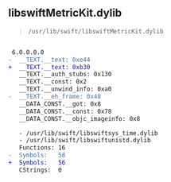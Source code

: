 ## libswiftMetricKit.dylib

> `/usr/lib/swift/libswiftMetricKit.dylib`

```diff

 6.0.0.0.0
-  __TEXT.__text: 0xe44
+  __TEXT.__text: 0xb30
   __TEXT.__auth_stubs: 0x130
   __TEXT.__const: 0x2
   __TEXT.__unwind_info: 0xa0
-  __TEXT.__eh_frame: 0x48
   __DATA_CONST.__got: 0x8
   __DATA_CONST.__const: 0x78
   __DATA_CONST.__objc_imageinfo: 0x8

   - /usr/lib/swift/libswiftsys_time.dylib
   - /usr/lib/swift/libswiftunistd.dylib
   Functions: 16
-  Symbols:   58
+  Symbols:   56
   CStrings:  0
 

```
